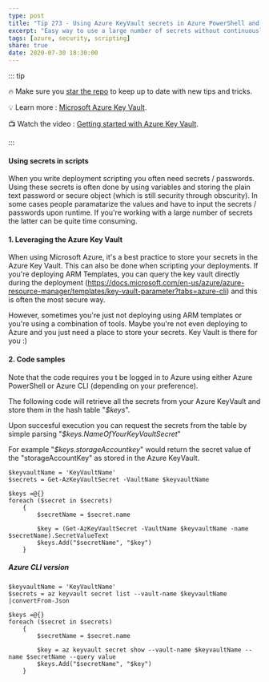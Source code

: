```yaml
---
type: post
title: "Tip 273 - Using Azure KeyVault secrets in Azure PowerShell and Azure CLI"
excerpt: "Easy way to use a large number of secrets without continuously querying the KeyVault"
tags: [azure, security, scripting]
share: true
date: 2020-07-30 18:30:00
---
```


::: tip

:fire: Make sure you [star the repo](http://azuredev.tips?WT.mc_id=azure-azuredevtips-micrum) to keep up to date with new tips and tricks.

:bulb: Learn more : [Microsoft Azure Key Vault](https://azure.microsoft.com/services/key-vault?WT.mc_id=azure-azuredevtips-micrum). 

:tv: Watch the video : [Getting started with Azure Key Vault](https://azure.microsoft.com/nl-nl/resources/videos/azure-key-vault-developer-quick-start/).

:::

#### Using secrets in scripts

When you write deployment scripting you often need secrets / passwords. Using these secrets is often done by using variables and storing the plain text password or secure object (which is still security through obscurity). In some cases people paramatarize the values and have to input the secrets / passwords upon runtime. If you're working with a large number of secrets the latter can be quite time consuming. 


#### 1. Leveraging the Azure Key Vault
When using Microsoft Azure, it's a best practice to store your secrets in the Azure Key Vault. This can also be done when scripting your deployments. If you're deploying ARM Templates, you can query the key vault directly during the deployment (https://docs.microsoft.com/en-us/azure/azure-resource-manager/templates/key-vault-parameter?tabs=azure-cli) and this is often the most secure way.

However, sometimes you're just not deploying using ARM templates or you're using a combination of tools. Maybe you're not even deploying to Azure and you just need a place to store your secrets. Key Vault is there for you :)

#### 2. Code samples
Note that the code requires you t be logged in to Azure using either Azure PowerShell or Azure CLI (depending on your preference).

The following code will retrieve all the secrets from your Azure KeyVault and store them in the hash table "*$keys*".

Upon succesful execution you can request the secrets from the table by simple parsing "*$keys.NameOfYourKeyVaultSecret*"

For example "*$keys.storageAccountkey*" would return the secret value of the "storageAccountKey" as stored in the Azure KeyVault.

```
$keyvaultName = 'KeyVaultName'
$secrets = Get-AzKeyVaultSecret -VaultName $keyvaultName

$keys =@{}
foreach ($secret in $secrets)
    {
        $secretName = $secret.name
        
        $key = (Get-AzKeyVaultSecret -VaultName $keyvaultName -name $secretName).SecretValueText
        $keys.Add("$secretName", "$key")
    }

```
##### Azure CLI version

```
$keyvaultName = 'KeyVaultName'
$secrets = az keyvault secret list --vault-name $keyvaultName |convertFrom-Json
    
$keys =@{}
foreach ($secret in $secrets)
    {
        $secretName = $secret.name

        $key = az keyvault secret show --vault-name $keyvaultName --name $secretName --query value
        $keys.Add("$secretName", "$key")
    }
```